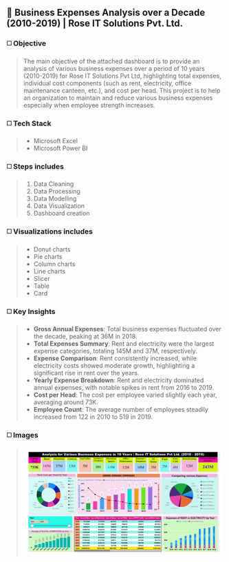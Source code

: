 ## 🔳 Business Expenses Analysis over a Decade (2010-2019) | Rose IT Solutions Pvt. Ltd.

### ◻️ Objective

>The main objective of the attached dashboard is to provide an analysis of various business expenses over a period of 10 years (2010-2019) for Rose IT Solutions Pvt Ltd, highlighting total expenses, individual cost components (such as rent, electricity, office maintenance canteen, etc.), and cost per head. This project is to help an organization to maintain and reduce various business expenses especially when employee strength increases.

### ◻️ Tech Stack

>- Microsoft Excel
>- Microsoft Power BI

### ◻️ Steps includes

>1. Data Cleaning
>2. Data Processing
>3. Data Modelling
>4. Data Visualization
>5. Dashboard creation

### ◻️ Visualizations includes

>- Donut charts
>- Pie charts
>- Column charts
>- Line charts
>- Slicer
>- Table
>- Card

### ◻️ Key Insights

>- **Gross Annual Expenses**: Total business expenses fluctuated over the decade, peaking at 36M in 2018.
>- **Total Expenses Summary**: Rent and electricity were the largest expense categories, totaling 145M and 37M, respectively.
>- **Expense Comparison**: Rent consistently increased, while electricity costs showed moderate growth, highlighting a significant rise in rent over the years.
>- **Yearly Expense Breakdown**: Rent and electricity dominated annual expenses, with notable spikes in rent from 2016 to 2019.
>- **Cost per Head**: The cost per employee varied slightly each year, averaging around 73K.
>- **Employee Count**: The average number of employees steadily increased from 122 in 2010 to 519 in 2019.

### ◻️ Images

>![Business Expenses Analysis](https://github.com/ialam085/Business_Expenses_Analysis_ROSE/blob/main/Various_Office_Expenses_ROSE-1.png)
